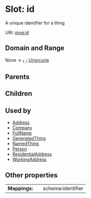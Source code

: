 
# Slot: id


A unique identifier for a thing

URI: [mug:id](https://w3id.org/caufieldjh-in-space/mug_schemas/id)


## Domain and Range

None &#8594;  <sub>1..1</sub> [Uriorcurie](types/Uriorcurie.md)

## Parents


## Children


## Used by

 * [Address](Address.md)
 * [Company](Company.md)
 * [FullName](FullName.md)
 * [GeneratedThing](GeneratedThing.md)
 * [NamedThing](NamedThing.md)
 * [Person](Person.md)
 * [ResidentialAddress](ResidentialAddress.md)
 * [WorkingAddress](WorkingAddress.md)

## Other properties

|  |  |  |
| --- | --- | --- |
| **Mappings:** | | schema:identifier |

